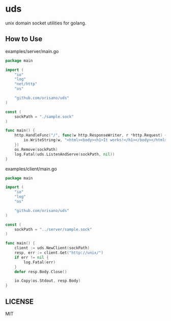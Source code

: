 # uds
unix domain socket utilities for golang.

## How to Use
examples/server/main.go

```go
package main

import (
	"io"
	"log"
	"net/http"
	"os"

	"github.com/orisano/uds"
)

const (
	sockPath = "./sample.sock"
)

func main() {
	http.HandleFunc("/", func(w http.ResponseWriter, r *http.Request) {
		io.WriteString(w, "<html><body><h1>It works!</h1></body></html>")
	})
	os.Remove(sockPath)
	log.Fatal(uds.ListenAndServe(sockPath, nil))
}

```

examples/client/main.go

```go
package main

import (
	"io"
	"log"
	"os"

	"github.com/orisano/uds"
)

const (
	sockPath = "../server/sample.sock"
)

func main() {
	client := uds.NewClient(sockPath)
	resp, err := client.Get("http://unix/")
	if err != nil {
		log.Fatal(err)
	}
	defer resp.Body.Close()

	io.Copy(os.Stdout, resp.Body)
}
```

## LICENSE
MIT
